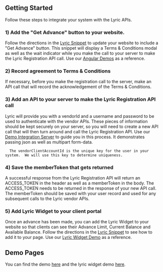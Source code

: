 

## Getting Started

Follow these steps to integrate your system with the Lyric APIs.

### 1) Add the "Get Advance" button to your website.
Follow the directions in the [Lyric Snippet](/Lyric_Snippet/Lyric_Snippet) to update your website to include a "Get Advance" button.  This snippet will display a Terms & Conditions modal as well as the wait indicator while you make the call to your server to make the Lyric Registration API call.  Use our [Angular Demos](https://github.com/LyricFinancial/integration-guides/tree/master/examples/client/angular/lyric-vendor-demo) as a reference.

### 2) Record agreement to Terms & Conditions
If necessary, before you make the registration call to the server, make an API call that will record the acknowledgement of the Terms & Conditions.

### 3) Add an API to your server to make the Lyric Registration API call
Lyric will provide you with a vendorId and a username and password to be used to authenticate with the vendor APIs.  These pieces of information should be kept securely on your server, so you will need to create a new API call that will then turn around and call the Lyric Registration API.  Use our [Demo Integration Server](/Demo_Integration_Server) to guide you in this process.  It demonstrates passing json as well as multipart form-data.  

	  The vendorClientAccountId is the unique key for the user in your system.  We will use this key to determine uniqueness.

### 4) Save the memberToken that gets returned
A successful response from the Lyric Registration API will return an ACCESS_TOKEN in the header as well as a memberToken in the body.  The ACCESS_TOKEN needs to be returned in the response of your new API call.  The memberToken should be saved with your user record and used for any subsequent calls to the Lyric vendor APIs.

### 5) Add Lyric Widget to your client portal
Once an advance has been made, you can add the Lyric Widget to your website so that clients can see their Advance Limit, Current Balance and Available Balance.  Follow the directions in the [Lyric Snippet](https://github.com/LyricFinancial/lyric-snippet#widget) to see how to add it to your page.  Use our [Lyric Widget Demo](https://github.com/LyricFinancial/integration-guides/tree/master/examples/client/angular/lyric-vendor-demo#lyric-widget-demo) as a reference.


## Demo Pages

You can find the demo [here](http://lyricfinancial.github.io/integration-guides/#/demo-server) and the lyric widget demo [here](http://lyricfinancial.github.io/integration-guides/#/lyric-widget).